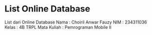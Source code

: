 # List Online Database

List dari Online Database
Nama        : Choiril Anwar Fauzy
NIM         : 234311036
Kelas       : 4B TRPL
Mata Kuliah : Pemrograman Mobile II
